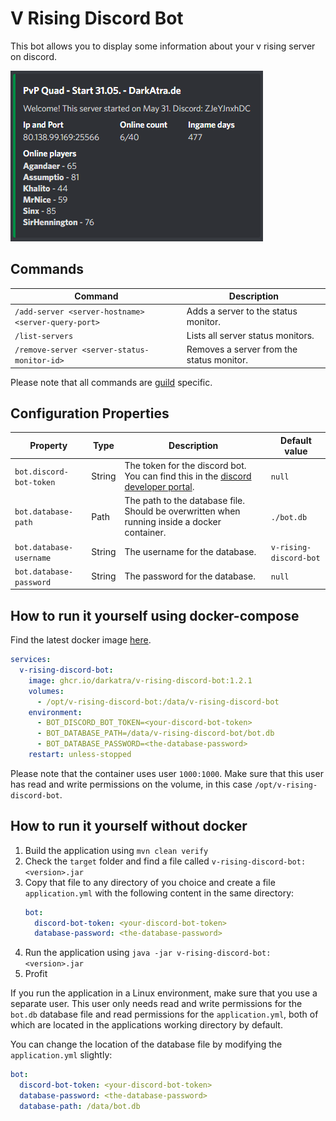 # V Rising Discord Bot

This bot allows you to display some information about your v rising server on discord.

![Preview](./docs/preview.png)

## Commands

| Command                                             | Description                               |
|-----------------------------------------------------|-------------------------------------------|
| `/add-server <server-hostname> <server-query-port>` | Adds a server to the status monitor.      |
| `/list-servers`                                     | Lists all server status monitors.         |
| `/remove-server <server-status-monitor-id>`         | Removes a server from the status monitor. |

Please note that all commands are [guild](https://discord.com/developers/docs/resources/guild) specific.

## Configuration Properties

| Property                | Type   | Description                                                                                                                      | Default value          |
|-------------------------|--------|----------------------------------------------------------------------------------------------------------------------------------|------------------------|
| `bot.discord-bot-token` | String | The token for the discord bot. You can find this in the [discord developer portal](https://discord.com/developers/applications). | `null`                 |
| `bot.database-path`     | Path   | The path to the database file. Should be overwritten when running inside a docker container.                                     | `./bot.db`             |
| `bot.database-username` | String | The username for the database.                                                                                                   | `v-rising-discord-bot` |
| `bot.database-password` | String | The password for the database.                                                                                                   | `null`                 |

## How to run it yourself using docker-compose

Find the latest docker image [here](https://github.com/DarkAtra/v-rising-discord-bot/pkgs/container/v-rising-discord-bot).

```yaml
services:
  v-rising-discord-bot:
    image: ghcr.io/darkatra/v-rising-discord-bot:1.2.1
    volumes:
      - /opt/v-rising-discord-bot:/data/v-rising-discord-bot
    environment:
      - BOT_DISCORD_BOT_TOKEN=<your-discord-bot-token>
      - BOT_DATABASE_PATH=/data/v-rising-discord-bot/bot.db
      - BOT_DATABASE_PASSWORD=<the-database-password>
    restart: unless-stopped
```

Please note that the container uses user `1000:1000`. Make sure that this user has read and write permissions on the volume, in this
case `/opt/v-rising-discord-bot`.

## How to run it yourself without docker

1. Build the application using `mvn clean verify`
2. Check the `target` folder and find a file called `v-rising-discord-bot:<version>.jar`
3. Copy that file to any directory of you choice and create a file `application.yml` with the following content in the same directory:
   ```yaml
   bot:
     discord-bot-token: <your-discord-bot-token>
     database-password: <the-database-password>
   ```
4. Run the application using `java -jar v-rising-discord-bot:<version>.jar`
5. Profit

If you run the application in a Linux environment, make sure that you use a separate user.
This user only needs read and write permissions for the `bot.db` database file and read permissions for the `application.yml`, both of which are located in the
applications working directory by default.

You can change the location of the database file by modifying the `application.yml` slightly:

```yaml
bot:
  discord-bot-token: <your-discord-bot-token>
  database-password: <the-database-password>
  database-path: /data/bot.db
```
